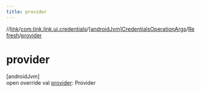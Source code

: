 ```yaml
---
title: provider
---
```

//[link](../../../../index.html)/[com.tink.link.ui.credentials](../../index.html)/[[androidJvm]CredentialsOperationArgs](../index.html)/[Refresh](index.html)/[provider](provider.html)



# provider



[androidJvm]\
open override val [provider](provider.html): Provider




